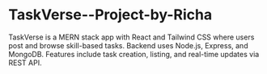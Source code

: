 # TaskVerse--Project-by-Richa
TaskVerse is a MERN stack app with React and Tailwind CSS where users post and browse skill-based tasks. Backend uses Node.js, Express, and MongoDB. Features include task creation, listing, and real-time updates via REST API.
